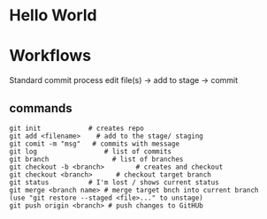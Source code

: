 # Hello World

# Workflows
Standard commit process 
edit file(s) -> add to stage -> commit 



## commands 
```
git init            # creates repo 
git add <filename>    # add to the stage/ staging
git comit -m "msg"   # commits with message
git log                 # list of commits 
git branch                # list of branches 
git checkout -b <branch>        # creates and checkout
git checkout <branch>      # checkout target branch 
git status          # I'm lost / shows current status
git merge <branch name> # merge target bnch into current branch
(use "git restore --staged <file>..." to unstage)
git push origin <branch> # push changes to GitHUb

```

